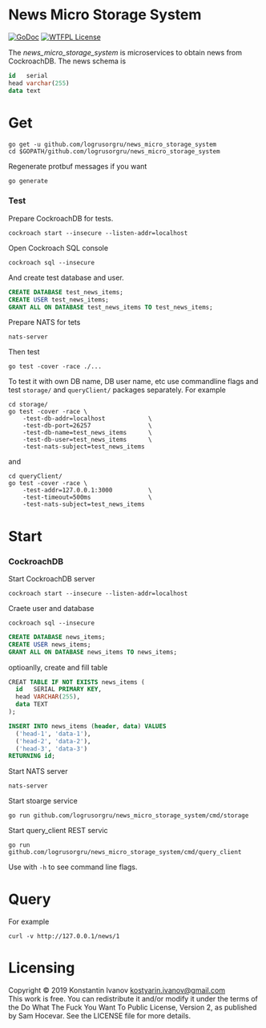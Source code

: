 News Micro Storage System
=========================

[![GoDoc](https://godoc.org/github.com/logrusorgru/news_micro_storage_system?status.svg)](https://godoc.org/github.com/logrusorgru/news_micro_storage_system)
[![WTFPL License](https://img.shields.io/badge/license-wtfpl-blue.svg)](http://www.wtfpl.net/about/)
<!--
[![Build Status](https://travis-ci.org/logrusorgru/news_micro_storage_system.svg)](https://travis-ci.org/logrusorgru/news_micro_storage_system)
[![Coverage Status](https://coveralls.io/repos/logrusorgru/news_micro_storage_system/badge.svg?branch=master)](https://coveralls.io/r/logrusorgru/news_micro_storage_system?branch=master)
[![GoReportCard](https://goreportcard.com/badge/logrusorgru/news_micro_storage_system)](https://goreportcard.com/report/logrusorgru/news_micro_storage_system)
-->

The _news_micro_storage_system_ is microservices to obtain news from
CockroachDB. The news schema is

```sql
id   serial
head varchar(255)
data text
```

# Get

```
go get -u github.com/logrusorgru/news_micro_storage_system
cd $GOPATH/github.com/logrusorgru/news_micro_storage_system
```

Regenerate protbuf messages if you want

```
go generate
```

### Test

Prepare CockroachDB for tests.

```
cockroach start --insecure --listen-addr=localhost
```

Open Cockroach SQL console

```
cockroach sql --insecure
```

And create test database and user.

```sql
CREATE DATABASE test_news_items;
CREATE USER test_news_items;
GRANT ALL ON DATABASE test_news_items TO test_news_items;
```

Prepare NATS for tets

```
nats-server
```

Then test

```
go test -cover -race ./...
```

To test it with own DB name, DB user name, etc use commandline flags and
test `storage/` and `queryClient/` packages separately. For example


```
cd storage/
go test -cover -race \
    -test-db-addr=localhost            \
    -test-db-port=26257                \
    -test-db-name=test_news_items      \
    -test-db-user=test_news_items      \
    -test-nats-subject=test_news_items
```

and

```
cd queryClient/
go test -cover -race \
    -test-addr=127.0.0.1:3000          \
    -test-timeout=500ms                \
    -test-nats-subject=test_news_items
```

# Start

### CockroachDB

Start CockroachDB server

```
cockroach start --insecure --listen-addr=localhost
```

Craete user and database

```
cockroach sql --insecure
```

```sql
CREATE DATABASE news_items;
CREATE USER news_items;
GRANT ALL ON DATABASE news_items TO news_items;
```

optioanlly, create and fill table

```sql
CREAT TABLE IF NOT EXISTS news_items (
  id   SERIAL PRIMARY KEY,
  head VARCHAR(255),
  data TEXT
);

INSERT INTO news_items (header, data) VALUES
  ('head-1', 'data-1'),
  ('head-2', 'data-2'),
  ('head-3', 'data-3')
RETURNING id;
```

Start NATS server

```
nats-server
```

Start stoarge service
```
go run github.com/logrusorgru/news_micro_storage_system/cmd/storage
```

Start query_client REST servic

```
go run github.com/logrusorgru/news_micro_storage_system/cmd/query_client
```

Use with `-h` to see command line flags.


# Query


For example

```
curl -v http://127.0.0.1/news/1
```

# Licensing

Copyright © 2019 Konstantin Ivanov <kostyarin.ivanov@gmail.com>  
This work is free. You can redistribute it and/or modify it under the
terms of the Do What The Fuck You Want To Public License, Version 2,
as published by Sam Hocevar. See the LICENSE file for more details.
